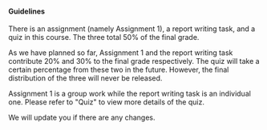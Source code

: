 #### Guidelines

There is an assignment (namely Assignment 1), a report writing task, and a quiz in this course. The three total 50% of the final grade. 

As we have planned so far, Assignment 1 and the report writing task contribute 20% and 30% to the final grade respectively. The quiz will take a certain percentage from these two in the future. However, the final distribution of the three will never be released. 

Assignment 1 is a group work while the report writing task is an individual one. Please refer to "Quiz" to view more details of the quiz. 

We will update you if there are any changes. 
